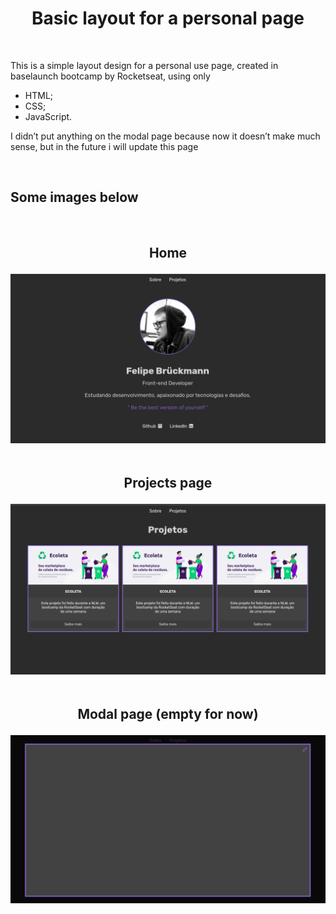 <h1 align="center">Basic layout for a personal page</h1>
<br>
<p>This is a simple layout design for a personal use page, created in baselaunch bootcamp by Rocketseat, using only </p>
<ul>
    <li>HTML;</li>
    <li>CSS;</li>
    <li>JavaScript.</li>
</ul>
<p>I didn’t put anything on the modal page because now it doesn’t make much sense, but in the future i will update this page</p>
<br>
<h2>Some images below</h2>
<br>
<h2 align="center">
    <p>Home</p>
<img src="readmeimg/index.png">
    <br>
    <br>
    <p>Projects page</p>
<img src="readmeimg/projetos.png">
    <br>
    <br>
    <p>Modal page (empty for now)</p>
<img src="readmeimg/modal.png">
</h2>
<br>
<h2 align="center">
    <img src="https://camo.githubusercontent.com/268b1344409fac98c4eeda520482b6910c4ddcba/68747470733a2f2f73746f726167652e676f6f676c65617069732e636f6d2f676f6c64656e2d77696e642f626f6f7463616d702d6c61756e6368626173652f6c6f676f2e706e67" width="350px>